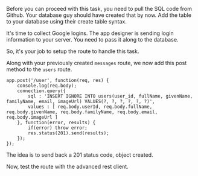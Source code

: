 Before you can proceed with this task, you need to pull the SQL code from Github. Your database guy should have created that by now. Add the table to your database using their create table syntax.

It's time to collect Google logins. The app designer is sending login information to your server. You need to pass it along to the database.

So, it's your job to setup the route to handle this task.

Along with your previously created `messages` route, we now add this post method to the `users` route.

    app.post('/user', function(req, res) {
        console.log(req.body);
        connection.query({
            sql : 'INSERT IGNORE INTO users(user_id, fullName, givenName, familyName, email, imageUrl) VALUES(?, ?, ?, ?, ?, ?)',
            values : [ req.body.userId, req.body.fullName, req.body.givenName, req.body.familyName, req.body.email, req.body.imageUrl ]
        }, function(error, results) {
            if(error) throw error;
            res.status(201).send(results);
        });
    });

The idea is to send back a 201 status code, object created.

Now, test the route with the advanced rest client.